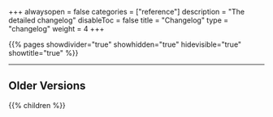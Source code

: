 +++
alwaysopen = false
categories = ["reference"]
description = "The detailed changelog"
disableToc = false
title = "Changelog"
type = "changelog"
weight = 4
+++

{{% pages showdivider="true" showhidden="true" hidevisible="true" showtitle="true" %}}

---

## Older Versions

{{% children %}}
